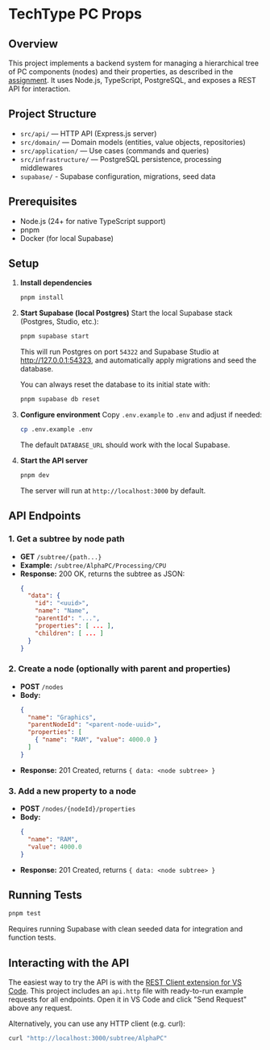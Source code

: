 # TechType PC Props

## Overview

This project implements a backend system for managing a hierarchical tree of PC components (nodes) and their properties, as described in the [assignment](./assignment.md). It uses Node.js, TypeScript, PostgreSQL, and exposes a REST API for interaction.

## Project Structure

- `src/api/` — HTTP API (Express.js server)
- `src/domain/` — Domain models (entities, value objects, repositories)
- `src/application/` — Use cases (commands and queries)
- `src/infrastructure/` — PostgreSQL persistence, processing middlewares
- `supabase/` - Supabase configuration, migrations, seed data

## Prerequisites

- Node.js (24+ for native TypeScript support)
- pnpm
- Docker (for local Supabase)

## Setup

1. **Install dependencies**
   ```sh
   pnpm install
   ```

2. **Start Supabase (local Postgres)**
   Start the local Supabase stack (Postgres, Studio, etc.):
   ```sh
   pnpm supabase start
   ```
   This will run Postgres on port `54322` and Supabase Studio at http://127.0.0.1:54323, and automatically apply migrations and seed the database. 

   You can always reset the database to its initial state with:
   ```sh
   pnpm supabase db reset
   ```

4. **Configure environment**
   Copy `.env.example` to `.env` and adjust if needed:
   ```sh
   cp .env.example .env
   ```
   The default `DATABASE_URL` should work with the local Supabase.

5. **Start the API server**
   ```sh
   pnpm dev
   ```
   The server will run at `http://localhost:3000` by default.

## API Endpoints

### 1. Get a subtree by node path
- **GET** `/subtree/{path...}`
- **Example:** `/subtree/AlphaPC/Processing/CPU`
- **Response:** 200 OK, returns the subtree as JSON:
  ```json
  {
    "data": {
      "id": "<uuid>",
      "name": "Name",
      "parentId": "...",
      "properties": [ ... ],
      "children": [ ... ]
    }
  }
  ```

### 2. Create a node (optionally with parent and properties)
- **POST** `/nodes`
- **Body:**
  ```json
  {
    "name": "Graphics",
    "parentNodeId": "<parent-node-uuid>",
    "properties": [
      { "name": "RAM", "value": 4000.0 }
    ]
  }
  ```
- **Response:** 201 Created, returns `{ data: <node subtree> }`

### 3. Add a new property to a node
- **POST** `/nodes/{nodeId}/properties`
- **Body:**
  ```json
  {
    "name": "RAM",
    "value": 4000.0
  }
  ```
- **Response:** 201 Created, returns `{ data: <node subtree> }`

## Running Tests

```sh
pnpm test
```

Requires running Supabase with clean seeded data for integration and function tests.


## Interacting with the API

The easiest way to try the API is with the [REST Client extension for VS Code](https://marketplace.visualstudio.com/items?itemName=humao.rest-client). This project includes an `api.http` file with ready-to-run example requests for all endpoints. Open it in VS Code and click "Send Request" above any request.

Alternatively, you can use any HTTP client (e.g. curl):
```sh
curl "http://localhost:3000/subtree/AlphaPC"
```
